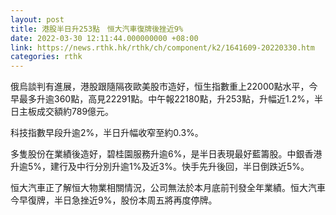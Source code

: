 ```yaml
---
layout: post
title: 港股半日升253點　恒大汽車復牌後挫近9%
date: 2022-03-30 12:11:44.000000000 +08:00
link: https://news.rthk.hk/rthk/ch/component/k2/1641609-20220330.htm
categories: rthk
---
```


俄烏談判有進展，港股跟隨隔夜歐美股市造好，恒生指數重上22000點水平，今早最多升逾360點，高見22291點。中午報22180點，升253點，升幅近1.2%，半日主板成交額約789億元。

科技指數早段升逾2%，半日升幅收窄至約0.3%。

多隻股份在業績後造好，碧桂園服務升逾6%，是半日表現最好藍籌股。中銀香港升逾5%，建行及中行分別升逾1%及近3%。快手先升後回，半日倒跌近5%。

恒大汽車正了解恒大物業相關情況，公司無法於本月底前刊發全年業績。恒大汽車今早復牌，半日急挫近9%，股份本周五將再度停牌。
